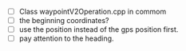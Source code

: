 - [ ] Class waypointV2Operation.cpp in commom
- [ ] the beginning coordinates?
- [ ] use the position instead of the gps position first.
- [ ] pay attention to the heading.
